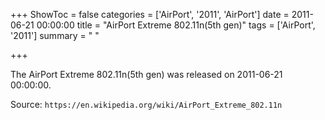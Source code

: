 +++
ShowToc = false
categories = ['AirPort', '2011', 'AirPort']
date = 2011-06-21 00:00:00
title = "AirPort Extreme 802.11n(5th gen)"
tags = ['AirPort', '2011']
summary = " "

+++

The AirPort Extreme 802.11n(5th gen) was released on 2011-06-21 00:00:00.

Source: `https://en.wikipedia.org/wiki/AirPort_Extreme_802.11n`
